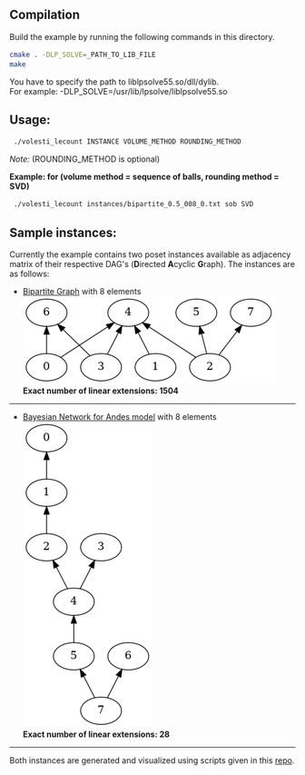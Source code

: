 ## Compilation
Build the example by running the following commands in this directory.

```bash
cmake . -DLP_SOLVE=_PATH_TO_LIB_FILE
make
```  
You have to specify the path to liblpsolve55.so/dll/dylib.  
For example: -DLP_SOLVE=/usr/lib/lpsolve/liblpsolve55.so

## Usage:
```bash
 ./volesti_lecount INSTANCE VOLUME_METHOD ROUNDING_METHOD 
```
_Note:_ (ROUNDING_METHOD is optional) 

**Example: for (volume method = sequence of balls, rounding method = SVD)**
```bash
 ./volesti_lecount instances/bipartite_0.5_008_0.txt sob SVD  
```

## Sample instances:
Currently the example contains two poset instances available as adjacency matrix of their respective DAG's (**D**irected **A**cyclic **G**raph).
The instances are as follows:
- [Bipartite Graph](https://en.wikipedia.org/wiki/Bipartite_graph) with 8 elements  
![bipartite_image](images/bipartite_0.5_008_0.png)  
**Exact number of linear extensions: 1504**   
<hr>  

- [Bayesian Network for Andes model](https://www.bnlearn.com/bnrepository/) with 8 elements  
![bayesian_andes_image](images/bayesiannetwork_andes_008_0.png)  
**Exact number of linear extensions: 28**  
<hr>  

Both instances are generated and visualized using scripts given in this [repo](https://github.com/ttalvitie/le-counting-practice).
